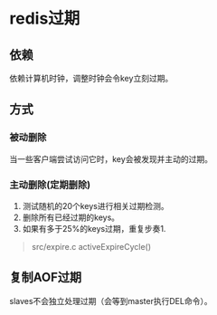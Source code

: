 # redis过期

## 依赖

依赖计算机时钟，调整时钟会令key立刻过期。  

## 方式

### 被动删除

当一些客户端尝试访问它时，key会被发现并主动的过期。  

### 主动删除(定期删除)

1. 测试随机的20个keys进行相关过期检测。  
2. 删除所有已经过期的keys。  
3. 如果有多于25%的keys过期，重复步奏1.  

> src/expire.c activeExpireCycle()

## 复制AOF过期

slaves不会独立处理过期（会等到master执行DEL命令）。
